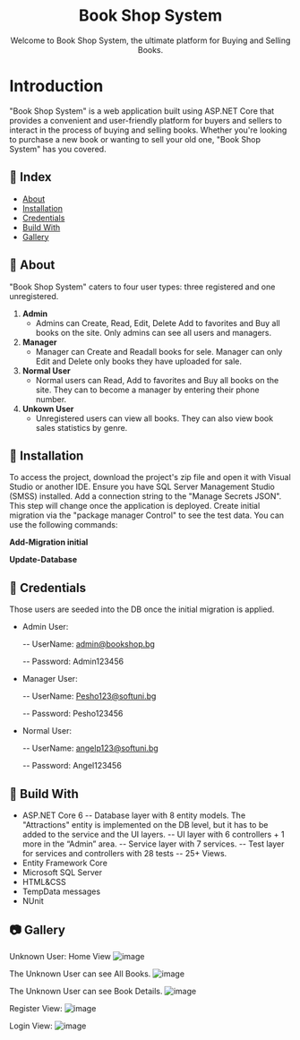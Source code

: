 <h1 align="center">
  Book Shop System
</h1>

<p align="center">
  Welcome to Book Shop System, the ultimate platform for Buying and Selling Books.
</p>


# Introduction
"Book Shop System" is a web application built using ASP.NET Core that provides a convenient and user-friendly platform for buyers and sellers to interact in the process of buying and selling books. Whether you're looking to purchase a new book or wanting to sell your old one, "Book Shop System" has you covered.


## :ledger: Index
- [About](#beginner-about)
- [Installation](#electric_plug-installation)
- [Credentials](#key-credentials)
- [Build With](#hammer-build-with)
- [Gallery](#camera-gallery)



##  :beginner: About
"Book Shop System" caters to four user types: three registered and one unregistered.

1. **Admin**
    - Admins can Create, Read, Edit, Delete  Add to favorites and Buy all books on the site. Only admins can see all users and managers.
2. **Manager**
    - Manager can Create and Readall books for sele. Manager can only Edit and Delete only books they have uploaded for sale.
3. **Normal User**
    - Normal users can Read, Add to favorites and Buy all books on the site. They can to become a manager by entering their phone number.
4. **Unkown User**
    - Unregistered users can view all books. They can also view book sales statistics by genre.
  
##  :electric_plug: Installation
To access the project, download the project's zip file and open it with Visual Studio or another IDE. Ensure you have SQL Server Management Studio (SMSS) installed. Add a connection string to the "Manage Secrets JSON". This step will change once the application is deployed. Create initial migration via the "package manager Control" to see the test data. 
You can use the following commands:

**Add-Migration initial**

**Update-Database**

##  :key: Credentials
Those users are seeded into the DB once the initial migration is applied. 
 - Admin User:

   -- UserName: admin@bookshop.bg
   
   -- Password: Admin123456
   
- Manager User:

   -- UserName: Pesho123@softuni.bg
  
   -- Password: Pesho123456
  
- Normal User:

   -- UserName: angelp123@softuni.bg
  
   -- Password: Angel123456

## :hammer: Build With
- ASP.NET Core 6
  -- Database layer with 8 entity models. The "Attractions" entity is implemented on the DB level, but it has to be added to the service and the UI layers.
  -- UI layer with 6 controllers + 1 more in the “Admin” area.
  -- Service layer with 7 services.
  -- Test layer for services and controllers with 28 tests
  -- 25+ Views.
- Entity Framework Core
- Microsoft SQL Server
- HTML&CSS
- TempData messages
- NUnit

##  :camera: Gallery
Unknown User:  Home View
![image](https://github.com/AleksManolow/ASP.NET-Core-Book-Shop/assets/104732760/a0667761-4e1a-4c62-94ac-9b71bbc668ad)

The Unknown User can see All Books.
![image](https://github.com/AleksManolow/ASP.NET-Core-Book-Shop/assets/104732760/2ae843db-5bb2-4f69-8046-a6ce7159c3fa)

The Unknown User can see Book Details.
![image](https://github.com/AleksManolow/ASP.NET-Core-Book-Shop/assets/104732760/950540f9-7475-416b-8d3c-5ba2ebfcae7c)

Register View: 
![image](https://github.com/AleksManolow/ASP.NET-Core-Book-Shop/assets/104732760/1ddd2403-8097-4e34-bc8a-be77d11946bc)

Login View:
![image](https://github.com/AleksManolow/ASP.NET-Core-Book-Shop/assets/104732760/55066d80-b98d-4c7b-a0ae-b4edef3c33dc)

